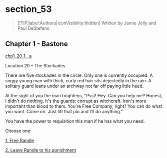 
# section_53

>[!TIP|label:Authors|iconVisibility:hidden]
>Written by Jamie Jolly and Paul DeStefano

## Chapter 1 - Bastone

[chp1_20_1__a](../../decomp/app/src/main/res/raw/chp1_20_1__a.mp3 ':include :type=audio')

Location 20 – The Stockades

There are five stockades in the circle. Only one is currently occupied. A soggy young man with thick, curly red hair sits dejectedly in the rain. A solitary guard leans under an archway not far off paying little heed.

At the sight of you the man brightens, "Psst! Hey. Can you help me? Honest, I didn't do nothing. It's the guards: corrupt as witchcraft. Iron's more important than blood to them. You're Free Company, right? You can do what you want. Come on. Just lift that pin and I'll do anything."

You have the power to requisition this man if he has what you need.


Choose one:

[1. Free Randle](output/chapter1/section_54.md)

[2. Leave Randle to his punishment](output/chapter1/section_55.md)


